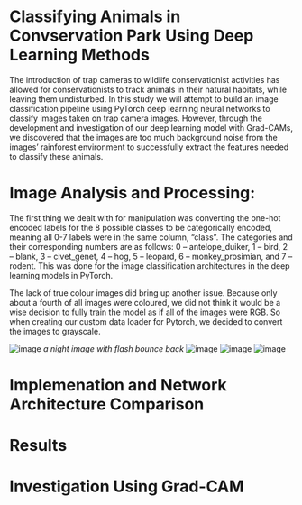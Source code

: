 # Classifying Animals in Convservation Park Using Deep Learning Methods
The introduction of trap cameras to wildlife conservationist activities has allowed for conservationists to track animals in their natural habitats, while leaving them undisturbed. In this study we will attempt to build an image classification pipeline using PyTorch deep learning neural networks to classify images taken on trap camera images. However, through the development and investigation of our deep learning model with Grad-CAMs, we discovered that the images are too much background noise from the images’ rainforest environment to successfully extract the features needed to classify these animals.

# Image Analysis and Processing:
The first thing we dealt with for manipulation was converting the one-hot encoded labels for the 8 possible classes to be categorically encoded, meaning all 0-7 labels were in the same column, “class”.  The categories and their corresponding numbers are as follows:  0 – antelope_duiker, 1 – bird, 2 – blank, 3 – civet_genet, 4 –  hog, 5 – leopard, 6 – monkey_prosimian, and 7 – rodent. This was done for the image classification architectures in the deep learning models in PyTorch.

The lack of true colour images did bring up another issue. Because only about a fourth of all images were coloured, we did not think it would be a wise decision to fully train the model as if all of the images were RGB. So when creating our custom data loader for Pytorch, we decided to convert the images to grayscale. 


 ![image](https://github.com/natflint/ConservationImageClassification/assets/115076736/84b8592a-b334-415d-95ad-7216005a45b5) *a night image with flash bounce back*
 ![image](https://github.com/natflint/ConservationImageClassification/assets/115076736/f6589f4a-8830-4bea-a16d-e86e3e4f11a2)
 ![image](https://github.com/natflint/ConservationImageClassification/assets/115076736/3bfd6700-6bea-42ab-b7d1-8850735de3ec)
 ![image](https://github.com/natflint/ConservationImageClassification/assets/115076736/d2702f29-b64c-4995-b708-093bf6c579dc)

# Implemenation and Network Architecture Comparison

# Results

# Investigation Using Grad-CAM


